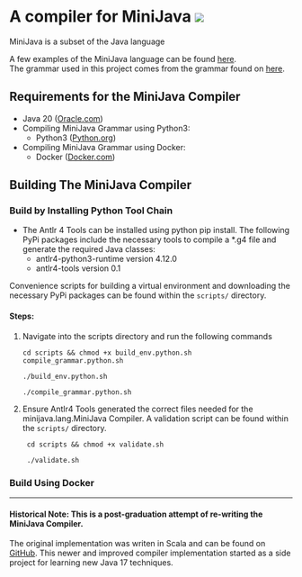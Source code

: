 # <span> A compiler for MiniJava <img src="https://img.icons8.com/color/48/000000/java-coffee-cup-logo--v1.png"/></span>
MiniJava is a subset of the Java language

A few examples of the MiniJava language can be found <a href="https://www.cambridge.org/resources/052182060X/">here</a>. <br>
The grammar used in this project comes from the grammar found on <a href="http://www.cs.tufts.edu/~sguyer/classes/comp181-2006/minijava.html">here</a>. <br>

## Requirements for the MiniJava Compiler
- Java 20 ([Oracle.com](https://www.oracle.com/java/technologies/javase/jdk20-archive-downloads.html))
- Compiling MiniJava Grammar using Python3:
  - Python3 ([Python.org](https://www.python.org/downloads/))
- Compiling MiniJava Grammar using Docker:
  - Docker ([Docker.com](https://www.docker.com))

## Building The MiniJava Compiler

### Build by Installing Python Tool Chain
- The Antlr 4 Tools can be installed using python pip install. The following PyPi packages include the necessary tools to
compile a *.g4 file and generate the required Java classes:
    * antlr4-python3-runtime version 4.12.0
    * antlr4-tools version 0.1

Convenience scripts for building a virtual environment and downloading the necessary PyPi packages can
be found within the `scripts/` directory.

####  Steps:
1. Navigate into the scripts directory and run the following commands
    ```shell 
    cd scripts && chmod +x build_env.python.sh compile_grammar.python.sh
    ````
   ```shell
   ./build_env.python.sh 
    ```
   ```shell
   ./compile_grammar.python.sh 
    ```
2. Ensure Antlr4 Tools generated the correct files needed for the minijava.lang.MiniJava Compiler. A validation script
can be found within the `scripts/` directory.
   ```shell
    cd scripts && chmod +x validate.sh 
    ```
   ```shell
    ./validate.sh
   ```

### Build Using Docker

---
#### Historical Note: This is a post-graduation attempt of re-writing the MiniJava Compiler.
The original implementation was writen in Scala and can be found on [GitHub](https://github.com/gmaldona/minijava).
This newer and improved compiler implementation started as a side project for learning new Java 17 techniques.